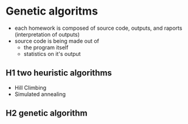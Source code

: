 # Genetic algoritms

- each homework is composed of source code, outputs, and raports (interpretation of outputs)
- source code is being made out of
	- the program itself
	- statistics on it's output

## H1 two heuristic algorithms

- Hill Climbing 
- Simulated annealing

## H2 genetic algorithm
